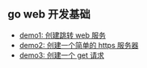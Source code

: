 ## go web 开发基础

- [demo1: 创建跳转 web 服务](./demo1/main.go)
- [demo2: 创建一个简单的 https 服务器](./demo2/main.go)
- [demo3: 创建一个 get 请求](./demo3/main.go)
